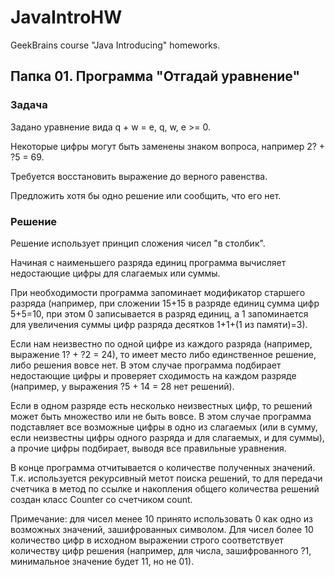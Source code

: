# JavaIntroHW
GeekBrains course "Java Introducing" homeworks.

## Папка 01. Программа "Отгадай уравнение"

### Задача

Задано уравнение вида q + w = e, q, w, e >= 0. 

Некоторые цифры могут быть заменены знаком вопроса, например 2? + ?5 = 69. 

Требуется восстановить выражение до верного равенства. 

Предложить хотя бы одно решение или сообщить, что его нет.

### Решение

Решение использует принцип сложения чисел "в столбик".

Начиная с наименьшего разряда единиц программа вычисляет недостающие цифры для слагаемых или суммы.

При необходимости программа запоминает модификатор старшего разряда (например, при сложении 15+15 в разряде единиц сумма цифр 5+5=10, при этом 0 записывается в разряд единиц, а 1 запоминается для увеличения суммы цифр разряда десятков 1+1+(1 из памяти)=3).

Если нам неизвестно по одной цифре из каждого разряда (например, выражение 1? + ?2 = 24), то имеет место либо единственное решение, либо решения вовсе нет.
В этом случае программа подбирает недостающие цифры и проверяет сходимость на каждом разряде (например, у выражения ?5 + 14 = 28 нет решений).

Если в одном разряде есть несколько неизвестных цифр, то решений может быть множество или не быть вовсе.
В этом случае программа подставляет все возможные цифры в одно из слагаемых (или в сумму, если неизвестны цифры одного разряда и для слагаемых, и для суммы), а прочие цифры подбирает, выводя все правильные уравнения.

В конце программа отчитывается о количестве полученных значений. Т.к. используется рекурсивный метот поиска решений, то для передачи счетчика в метод по ссылке и накопления общего количества решений создан класс Counter со счетчиком count.

Примечание: для чисел менее 10 принято использовать 0 как одно из возможных значений, зашифрованных символом. Для чисел более 10 количество цифр в исходном выражении строго соответствует количеству цифр решения (например, для числа, зашифрованного ?1, минимальное значение будет 11, но не 01).